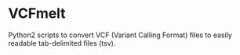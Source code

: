 # VCFmelt
Python2 scripts to convert VCF (Variant Calling Format) files to easily readable tab-delimited files (tsv). 
